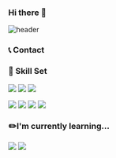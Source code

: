 ### Hi there 👋

<!--
**jiazzang/jiazzang** is a ✨ _special_ ✨ repository because its `README.md` (this file) appears on your GitHub profile.

Here are some ideas to get you started:

- 🔭 I’m currently working on ...
- 🌱 I’m currently learning ...
- 👯 I’m looking to collaborate on ...
- 🤔 I’m looking for help with ...
- 💬 Ask me about ...
- 📫 How to reach me: ...
- 😄 Pronouns: ...
- ⚡ Fun fact: ...
-->

![header](https://capsule-render.vercel.app/api?type=wave&color=auto&text=Welcome%20to%20jiazzang's%20GitHub%20👋&fontColor=000000&animation=twinkling&fontSize=40&fontAlignY=40&fontAlign=50&height=250)

### 📞 Contact


### 💪 Skill Set
<img src="https://img.shields.io/badge/Python-3776AB?style=flat-square&logo=python&logoColor=white">&nbsp;<img src="https://img.shields.io/badge/googlecolab-F9AB00?style=flat-square&logo=googlecolab&logoColor=white">&nbsp;<img src="https://img.shields.io/badge/jupyter-F37626?style=flat-square&logo=jupyter&logoColor=white">


<img src="https://img.shields.io/badge/MySQL-4479A1?style=flat-square&logo=mysql&logoColor=white">


<img src="https://img.shields.io/badge/R-276DC3?style=flat-square&logo=r&logoColor=white">


<img src="https://img.shields.io/badge/Tableau-E97627?style=flat-square&logo=tableau&logoColor=white">


<img src="https://img.shields.io/badge/Git-F24E1E?style=flat-square&logo=Git&logoColor=white">


### ✏️I'm currently learning...
<img src="https://img.shields.io/badge/AWS-FF9900?style=flat-square&logo=amazonaws&logoColor=white">


<img src="https://img.shields.io/badge/Google Analytics-E37400?style=flat-square&logo=googleanalytics&logoColor=white">
